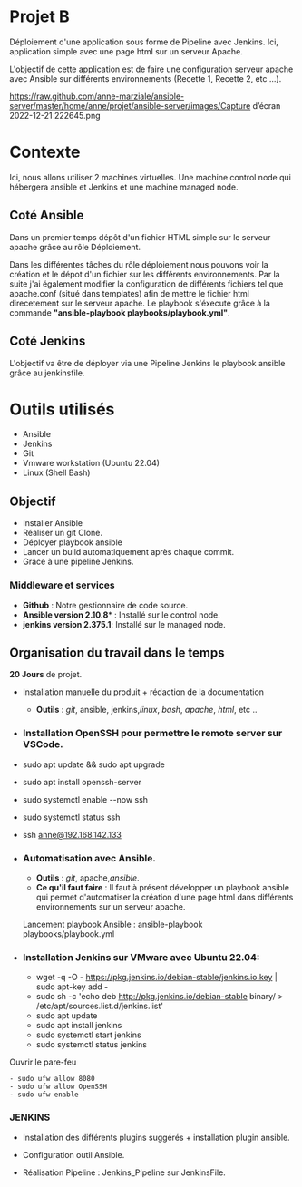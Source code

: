 # Projet B

Déploiement d'une application sous forme de Pipeline avec Jenkins.
Ici, application simple avec une page html sur un serveur Apache.

L'objectif de cette application est de faire une configuration serveur apache avec Ansible sur différents environnements (Recette 1, Recette 2, etc ...). 

https://raw.github.com/anne-marziale/ansible-server/master/home/anne/projet/ansible-server/images/Capture d’écran 2022-12-21 222645.png

# Contexte
Ici, nous allons utiliser 2 machines virtuelles. Une machine control node qui hébergera ansible et Jenkins et une machine managed node.

## Coté Ansible ##

Dans un premier temps dépôt d'un fichier HTML simple sur le serveur apache grâce au rôle Déploiement. 

Dans les différentes tâches du rôle déploiement nous pouvons voir la création et le dépot d'un fichier sur les différents environnements. 
Par la suite j'ai également modifier la configuration de différents fichiers tel que apache.conf (situé dans templates) afin de mettre le fichier html direcetement sur le serveur apache. Le playbook s'éxecute grâce à la commande **"ansible-playbook playbooks/playbook.yml"**.

## Coté Jenkins ##

L'objectif va être de déployer via une Pipeline Jenkins le playbook ansible grâce au jenkinsfile.


# Outils utilisés

 -   Ansible
 -  Jenkins
 -   Git
 -   Vmware workstation (Ubuntu 22.04)
 -   Linux (Shell Bash)

## Objectif

 - Installer Ansible
 - Réaliser un git Clone.
 - Déployer playbook ansible 
 - Lancer un build automatiquement après chaque commit.
 - Grâce à une pipeline Jenkins.

### Middleware et services

-   **Github** : Notre gestionnaire de code source.
-   **Ansible version 2.10.8*** : Installé sur le control node.
-  **jenkins version 2.375.1**: Installé sur le managed node.

## Organisation du travail dans le temps

**20 Jours** de projet. 

-   Installation manuelle du produit + rédaction de la documentation
    -   **Outils** : _git_, ansible, jenkins,_linux_, _bash_, _apache_, _html_, etc ..

-   ### Installation OpenSSH pour permettre le remote server sur VSCode. ###

   - sudo apt update && sudo apt upgrade
   - sudo apt install openssh-server
   - sudo systemctl enable --now ssh
   - sudo systemctl status ssh

   - ssh anne@192.168.142.133

-  ### Automatisation avec Ansible. ###
    -   **Outils** : _git_, apache,_ansible_.
    -   **Ce qu'il faut faire** : Il faut à présent développer un playbook ansible qui permet d'automatiser la création d'une page html dans différents environnements sur un serveur apache.

    Lancement playbook Ansible : ansible-playbook playbooks/playbook.yml
  
-   ### Installation Jenkins sur VMware avec Ubuntu 22.04: ###

    -   wget -q -O - https://pkg.jenkins.io/debian-stable/jenkins.io.key | sudo apt-key add -
    - sudo sh -c 'echo deb http://pkg.jenkins.io/debian-stable binary/ > /etc/apt/sources.list.d/jenkins.list'
    - sudo apt update
    - sudo apt install jenkins
    - sudo systemctl start jenkins
    - sudo systemctl status jenkins

  Ouvrir le pare-feu 

    - sudo ufw allow 8080
    - sudo ufw allow OpenSSH
    - sudo ufw enable
        
### JENKINS ###

- Installation des différents plugins suggérés + installation plugin ansible.
- Configuration outil Ansible.
       
- Réalisation Pipeline : Jenkins_Pipeline sur JenkinsFile.

